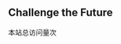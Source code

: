 ## Challenge the Future

<span id="busuanzi_container_site_pv">    
	本站总访问量<span id="busuanzi_value_site_pv"></span>次
</span>
